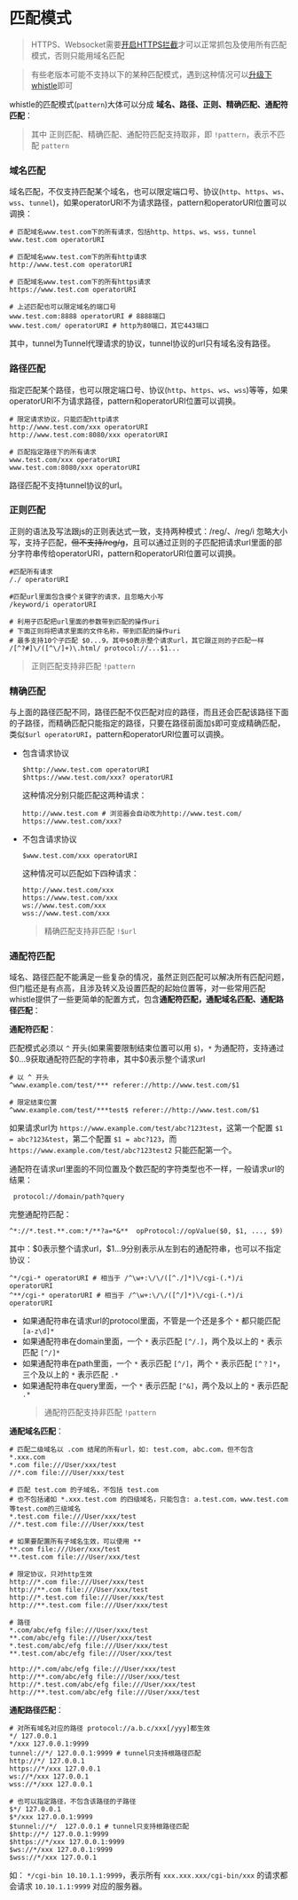 # 匹配模式

> HTTPS、Websocket需要[开启HTTPS拦截](webui/https.html)才可以正常抓包及使用所有匹配模式，否则只能用域名匹配

> 有些老版本可能不支持以下的某种匹配模式，遇到这种情况可以[升级下whistle](update.)即可


whistle的匹配模式(`pattern`)大体可以分成 **域名、路径、正则、精确匹配、通配符匹配**：

> 其中 正则匹配、精确匹配、通配符匹配支持取非，即 `!pattern`，表示不匹配 `pattern`

### 域名匹配
域名匹配，不仅支持匹配某个域名，也可以限定端口号、协议(`http`、`https`、`ws`、`wss`、`tunnel`)，如果operatorURI不为请求路径，pattern和operatorURI位置可以调换：

	# 匹配域名www.test.com下的所有请求，包括http、https、ws、wss，tunnel
	www.test.com operatorURI

	# 匹配域名www.test.com下的所有http请求
	http://www.test.com operatorURI

	# 匹配域名www.test.com下的所有https请求
	https://www.test.com operatorURI

	# 上述匹配也可以限定域名的端口号
	www.test.com:8888 operatorURI # 8888端口
	www.test.com/ operatorURI # http为80端口，其它443端口

其中，tunnel为Tunnel代理请求的协议，tunnel协议的url只有域名没有路径。

### 路径匹配
指定匹配某个路径，也可以限定端口号、协议(`http`、`https`、`ws`、`wss`)等等，如果operatorURI不为请求路径，pattern和operatorURI位置可以调换。

	# 限定请求协议，只能匹配http请求
	http://www.test.com/xxx operatorURI
	http://www.test.com:8080/xxx operatorURI

	# 匹配指定路径下的所有请求
	www.test.com/xxx operatorURI
	www.test.com:8080/xxx operatorURI

路径匹配不支持tunnel协议的url。

### 正则匹配
正则的语法及写法跟js的正则表达式一致，支持两种模式：/reg/、/reg/i 忽略大小写，支持子匹配，<del>但不支持/reg/g</del>，且可以通过正则的子匹配把请求url里面的部分字符串传给operatorURI，pattern和operatorURI位置可以调换。

	#匹配所有请求
	/./ operatorURI

	#匹配url里面包含摸个关键字的请求，且忽略大小写
	/keyword/i operatorURI

	# 利用子匹配把url里面的参数带到匹配的操作uri
	# 下面正则将把请求里面的文件名称，带到匹配的操作uri
	# 最多支持10个子匹配 $0...9，其中$0表示整个请求url，其它跟正则的子匹配一样
	/[^?#]\/([^\/]+)\.html/ protocol://...$1...
	
> 正则匹配支持非匹配 `!pattern`

### 精确匹配
与上面的路径匹配不同，路径匹配不仅匹配对应的路径，而且还会匹配该路径下面的子路径，而精确匹配只能指定的路径，只要在路径前面加`$`即可变成精确匹配，类似`$url operatorURI`，pattern和operatorURI位置可以调换。

- 包含请求协议
	```
	$http://www.test.com operatorURI
	$https://www.test.com/xxx? operatorURI
	```
	这种情况分别只能匹配这两种请求：
	```
	http://www.test.com # 浏览器会自动改为http://www.test.com/
	https://www.test.com/xxx?
	```

- 不包含请求协议
	```
	$www.test.com/xxx operatorURI
	```
	这种情况可以匹配如下四种请求：
	```
	http://www.test.com/xxx
	https://www.test.com/xxx
	ws://www.test.com/xxx
	wss://www.test.com/xxx
	```
	> 精确匹配支持非匹配 `!$url`

### 通配符匹配
域名、路径匹配不能满足一些复杂的情况，虽然正则匹配可以解决所有匹配问题，但门槛还是有点高，且涉及转义及设置匹配的起始位置等，对一些常用匹配whistle提供了一些更简单的配置方式，包含**通配符匹配，通配域名匹配、通配路径匹配**：

**通配符匹配**：

匹配模式必须以 `^` 开头(如果需要限制结束位置可以用 `$`)，`*` 为通配符，支持通过\$0...9获取通配符匹配的字符串，其中$0表示整个请求url
```
# 以 ^ 开头
^www.example.com/test/*** referer://http://www.test.com/$1

# 限定结束位置
^www.example.com/test/***test$ referer://http://www.test.com/$1
```

如果请求url为 `https://www.example.com/test/abc?123test`，这第一个配置 `$1 = abc?123&test`，第二个配置 `$1 = abc?123`，而 `https://www.example.com/test/abc?123test2` 只能匹配第一个。

通配符在请求url里面的不同位置及个数匹配的字符类型也不一样，一般请求url的结果：
```
 protocol://domain/path?query
```
完整通配符匹配：
```
^*://*.test.**.com:*/**?a=*&**  opProtocol://opValue($0, $1, ..., $9)
```

其中：\$0表示整个请求url，$1...9分别表示从左到右的通配符串，也可以不指定协议：
	
```
^*/cgi-* operatorURI # 相当于 /^\w+:\/\/([^./]*)\/cgi-(.*)/i  operatorURI
^**/cgi-* operatorURI # 相当于 /^\w+:\/\/([^/]*)\/cgi-(.*)/i  operatorURI
```

  - 如果通配符串在请求url的protocol里面，不管是一个还是多个 `*` 都只能匹配 `[a-z\d]*`
  - 如果通配符串在domain里面，一个 `*` 表示匹配 `[^/.]`，两个及以上的 `*` 表示匹配 `[^/]*`
  - 如果通配符串在path里面，一个 `*` 表示匹配 `[^/]`，两个 `*` 表示匹配 `[^？]*`，三个及以上的 `*` 表示匹配 `.*`
  - 如果通配符串在query里面，一个 `*` 表示匹配 `[^&]`，两个及以上的 `*` 表示匹配 `.*`
	> 通配符匹配支持非匹配 `!pattern`

**通配域名匹配**：

	# 匹配二级域名以 .com 结尾的所有url，如: test.com, abc.com，但不包含 *.xxx.com
	*.com file:///User/xxx/test
	//*.com file:///User/xxx/test

	# 匹配 test.com 的子域名，不包括 test.com
	# 也不包括诸如 *.xxx.test.com 的四级域名，只能包含: a.test.com，www.test.com 等test.com的三级域名
	*.test.com file:///User/xxx/test
	//*.test.com file:///User/xxx/test

	# 如果要配置所有子域名生效，可以使用 **
	**.com file:///User/xxx/test
	**.test.com file:///User/xxx/test

	# 限定协议，只对http生效
	http://*.com file:///User/xxx/test
	http://**.com file:///User/xxx/test
	http://*.test.com file:///User/xxx/test
	http://**.test.com file:///User/xxx/test

	# 路径
	*.com/abc/efg file:///User/xxx/test
	**.com/abc/efg file:///User/xxx/test
	*.test.com/abc/efg file:///User/xxx/test
	**.test.com/abc/efg file:///User/xxx/test

	http://*.com/abc/efg file:///User/xxx/test
	http://**.com/abc/efg file:///User/xxx/test
	http://*.test.com/abc/efg file:///User/xxx/test
	http://**.test.com/abc/efg file:///User/xxx/test

**通配路径匹配**：

	# 对所有域名对应的路径 protocol://a.b.c/xxx[/yyy]都生效
	*/ 127.0.0.1
	*/xxx 127.0.0.1:9999
	tunnel://*/ 127.0.0.1:9999 # tunnel只支持根路径匹配
	http://*/ 127.0.0.1
	https://*/xxx 127.0.0.1
	ws://*/xxx 127.0.0.1
	wss://*/xxx 127.0.0.1

	# 也可以指定路径，不包含该路径的子路径
	$*/ 127.0.0.1
	$*/xxx 127.0.0.1:9999
	$tunnel://*/  127.0.0.1 # tunnel只支持根路径匹配
	$http://*/ 127.0.0.1:9999
	$https://*/xxx 127.0.0.1:9999
	$ws://*/xxx 127.0.0.1:9999
	$wss://*/xxx 127.0.0.1

如： `*/cgi-bin 10.10.1.1:9999`，表示所有 `xxx.xxx.xxx/cgi-bin/xxx` 的请求都会请求 `10.10.1.1:9999` 对应的服务器。

